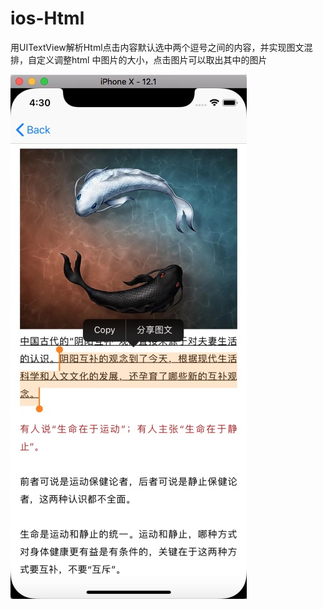 # ios-Html
用UITextView解析Html点击内容默认选中两个逗号之间的内容，并实现图文混排，自定义调整html 中图片的大小，点击图片可以取出其中的图片



![效果图](https://github.com/1546461417/ios-Html/blob/master/效果图.jpg)


